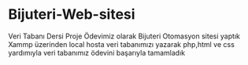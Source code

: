 # Bijuteri-Web-sitesi
Veri Tabanı Dersi Proje Ödevimiz olarak Bijuteri Otomasyon sitesi yaptık Xammp üzerinden local hosta veri tabanımızı yazarak php,html ve css yardımıyla veri tabanımız ödevini başarıyla tamamladık
